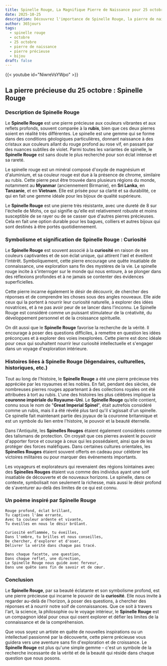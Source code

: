 ```yaml
---
title: Spinelle Rouge, La Magnifique Pierre de Naissance pour 25 octobre
date: 2025-10-25
description: Découvrez l'importance de Spinelle Rouge, la pierre de naissance du 25 octobre qui symbolise Curiosité. Laissez sa beauté et sa signification illuminer votre journée.
author: 365jours
tags:
  - spinelle rouge
  - octobre
  - 25 octobre
  - pierre de naissance
  - pierre précieuse
  - bijou
draft: false
---
```


{{< youtube id="NiwreVsYWpo" >}}

## La pierre précieuse du 25 octobre : Spinelle Rouge

### Description de Spinelle Rouge

Le **Spinelle Rouge** est une pierre précieuse aux couleurs vibrantes et aux reflets profonds, souvent comparée à la **rubis**, bien que ces deux pierres soient en réalité très différentes. Le spinelle est une gemme qui se forme dans des conditions géologiques particulières, donnant naissance à des cristaux aux couleurs allant du rouge profond au rose vif, en passant par des nuances subtiles de violet. Parmi toutes les variantes de spinelle, le **Spinelle Rouge** est sans doute le plus recherché pour son éclat intense et sa rareté.

Le spinelle rouge est un minéral composé d'oxyde de magnésium et d'aluminium, et sa couleur rouge est due à la présence de chrome, similaire au rubis. Cette pierre peut être trouvée dans plusieurs régions du monde, notamment au **Myanmar** (anciennement Birmanie), en **Sri Lanka**, en **Tanzanie**, et en **Vietnam**. Elle est prisée pour sa clarté et sa durabilité, ce qui en fait une gemme idéale pour les bijoux de qualité supérieure.

Le **Spinelle Rouge** est une pierre très résistante, avec une dureté de 8 sur l'échelle de Mohs, ce qui signifie qu'elle est relativement robuste et moins susceptible de se rayer ou de se casser que d'autres pierres précieuses. Cela en fait une option durable pour les bagues, colliers et autres bijoux qui sont destinés à être portés quotidiennement.

### Symbolisme et signification de Spinelle Rouge : Curiosité

Le **Spinelle Rouge** est souvent associé à la **curiosité** en raison de ses couleurs captivantes et de son éclat unique, qui attirent l'œil et éveillent l'intérêt. Symboliquement, cette pierre encourage une quête insatiable de connaissance, une exploration sans fin des mystères de la vie. Le spinelle rouge incite à s'interroger sur le monde qui nous entoure, à se plonger dans des réflexions profondes et à ne jamais se contenter des évidences superficielles.

Cette pierre incarne également le désir de découvrir, de chercher des réponses et de comprendre les choses sous des angles nouveaux. Elle aide ceux qui la portent à nourrir leur curiosité naturelle, à explorer des idées novatrices, et à ne pas avoir peur de se lancer dans l'inconnu. Le Spinelle Rouge est considéré comme un puissant stimulateur de la créativité, du développement personnel et de la croissance spirituelle.

On dit aussi que le **Spinelle Rouge** favorise la recherche de la vérité. Il encourage à poser des questions difficiles, à remettre en question les idées préconçues et à explorer des voies inexplorées. Cette pierre est donc idéale pour ceux qui souhaitent nourrir leur curiosité intellectuelle et s'engager dans un voyage d'exploration intérieure.

### Histoires liées à Spinelle Rouge (légendaires, culturelles, historiques, etc.)

Tout au long de l'histoire, le **Spinelle Rouge** a été une pierre précieuse très appréciée par les royaumes et les nobles. En fait, pendant des siècles, de nombreuses pierres rouges appartenant à des collections royales ont été attribuées à tort au rubis. L'une des histoires les plus célèbres implique la **couronne impériale du Royaume-Uni**. Le **Spinelle Rouge** qu’elle contient, connu sous le nom de "**Great Imperial Spinel**", était autrefois considéré comme un rubis, mais il a été révélé plus tard qu'il s'agissait d'un spinelle. Ce spinelle fait maintenant partie des joyaux de la couronne britannique et est un symbole du lien entre l'histoire, le pouvoir et la beauté éternelle.

Dans l'Antiquité, les **Spinelles Rouges** étaient également considérés comme des talismans de protection. On croyait que ces pierres avaient le pouvoir d'apporter force et courage à ceux qui les possédaient, ainsi que de les protéger des forces maléfiques. Dans certaines cultures orientales, les **Spinelles Rouges** étaient souvent offerts en cadeau pour célébrer les victoires militaires ou pour marquer des événements importants.

Les voyageurs et explorateurs qui revenaient des régions lointaines avec des **Spinelles Rouges** étaient vus comme des individus ayant une soif insatiable de découverte et de nouveaux horizons. Le spinelle, dans ce contexte, symbolisait non seulement la richesse, mais aussi le désir profond de s'aventurer au-delà des limites de ce qui est connu.

### Un poème inspiré par Spinelle Rouge

	Rouge profond, éclat brillant,  
	Tu captives l'âme errante,  
	Avec ta couleur ardente et vivante,  
	Tu éveilles en nous le désir brûlant.
	
	Curiosité enflammée, tu éveilles,  
	Dans l'ombre, tu brilles et nous conseilles,  
	De chercher, d'explorer et d'oser,  
	Délivrer la vérité dans chaque pas tracé.
	
	Dans chaque facette, une question,  
	Dans chaque reflet, une direction,  
	Le Spinelle Rouge nous guide avec ferveur,  
	Dans une quête sans fin de savoir et de cœur.

### Conclusion

Le **Spinelle Rouge**, par sa beauté éclatante et son symbolisme profond, est une pierre précieuse qui incarne le pouvoir de la **curiosité**. Elle nous invite à regarder au-delà de l'horizon, à poser des questions, à chercher des réponses et à nourrir notre soif de connaissances. Que ce soit à travers l'art, la science, la philosophie ou le voyage intérieur, le **Spinelle Rouge** est un compagnon idéal pour ceux qui osent explorer et défier les limites de la connaissance et de la compréhension.

Que vous soyez un artiste en quête de nouvelles inspirations ou un intellectuel passionné par la découverte, cette pierre précieuse vous guidera vers une aventure sans fin d'exploration et de croissance. Le **Spinelle Rouge** est plus qu'une simple gemme – c'est un symbole de la recherche incessante de la vérité et de la beauté qui réside dans chaque question que nous posons.